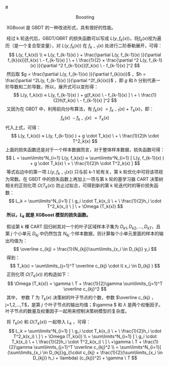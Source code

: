 #<center>Boosting</center>





​		XGBoost 是 GBDT 的一种改进形式，具有很好的性能。



​		经过 k 轮迭代后，GBDT/GBRT 的损失函数可以写成 $L(y, f_k(x))$，将$f_k(x)$视为遍历（是一个复合型变量），对 $L(y, f_k(x))$ 在 $f_{k-1}(x)$ 处进行二阶泰勒展开，可得：
$$
L(y, f_k(x)) \\ ≈ L(y, f_{k-1}(x) ) + \frac{\partial L(y, f_{k-1}(x) )}{\partial f_{k}(x)}[f_k(x) \ -  f_{k-1}(x) ] \ + \ \frac{1}{2} × \frac{\partial ^2 L(y, f_{k-1}(x) )}{\partial ^2 f_{k-1}(x)}[f_k(x) \ -  f_{k-1}(x) ]^2
$$
​		然后取 $g = \frac{\partial L(y, f_{k-1}(x) )}{\partial f_{k}(x)}$ ，$h = \frac{\partial ^2L(y, f_{k-1}(x) )}{\partial ^2f_{k}(x)}$ ，即 $g$ 和 $h$ 分别代表一阶导数和二阶导数，所以，展开式可以变形得：
$$
L(y, f_k(x))  ≈ L(y, f_{k-1}(x) ) + g[f_k(x) \ -  f_{k-1}(x) ] \ + \ \frac{1}{2}h[f_k(x) \ -  f_{k-1}(x) ]^2
$$
​		又因为在 GBDT 中，利用前向分布算法，有 $f_k(x) \ =  f_{k-1}(x) + T_k(x)$，即：
$$
f_k(x) \ -  f_{k-1}(x) \ = T_k(x)
$$
​		代入上式，可得：
$$
L(y, f_k(x))  ≈ L(y, f_{k-1}(x) ) + g \cdot T_k(x) \ + \ \frac{1}{2}h \cdot T^2_k(x)
$$
​		上面的损失函数还是对于一个样本数据而言，对于整体样本数据，损失函数可得：
$$
L = \sum\limits^N_{i=1} L(y, f_k(x))  ≈ \sum\limits^N_{i=1} [ L(y, f_{k-1}(x) ) + g \cdot T_k(x) \ + \ \frac{1}{2}h \cdot T^2_k(x) ]
$$
​		等式右边中的第一项 $L(y, f_{k-1}(x) )$ 只与前 k-1 轮有关，第 k 轮优化中可将该项视为常数。在 GBDT 中的损失函数上再加上一项与第 k 轮的基学习器 CART 决策树相关的正则化项 $\Omega (T_k(x))$ 防止过拟合，可得到新的第 k 轮迭代时的等价损失函数：
$$
L_k =  \sum\limits^N_{i=1} [ \ g_i \cdot T_k(x_i) \ + \ \frac{1}{2}h_i \cdot T^2_k(x_i) \ ] \ + \Omega (T_k(x))
$$
​		**所以，$L_k$ 就是 XGBoost 模型的损失函数。**

​		假设第 k 棵 CART 回归树其对一个的叶子区域样本子集为 $D_{k1}, D_{k2}, ... ,D_{kT}$，且第 $j$ 个小单元 $D_{kj}$ 中仍然包含 $N_{kj}$ 个样本数据，则计算每个小单元里面的样本的输出均值为：
$$
\overline c_{kj} = \frac{1}{N_{kj}}\sum\limits_{x_i \in D_{kj}} y_i
$$
​		得到：
$$
T_k(x) = \sum\limits_{j=1}^T \overline c_{kj} \cdot I( x_i \in D_{kj} )
$$
​		正则化项 $\Omega (T_k(x))$ 的构造如下：
$$
\Omega (T_k(x)) = \gamma \ T + \frac{1}{2}\gamma \sum\limits_{j=1}^T \overline c_{kj}^2
$$
​		其中，  参数 $T$ 为 $T_k(x)$ 决策树的叶子节点的个数，参数 $\overline c_{kj} ，j=1,2,...,T$，是第 $j$ 个叶子节点的输出均值；$\gamma $ 和 $\lambda$ 是两个权衡因子。叶子节点的数量及权重因子一起用来控制决策树模型的复杂度。

​		将 $T_k(x)$ 和 $\Omega (T_k(x))$ 一起带入 $L_{k}$ ，可得：
$$
L_k =  \sum\limits^N_{i=1} [ \ g_i \cdot T_k(x_i) \ + \ \frac{1}{2}h_i \cdot T^2_k(x_i) \ ] \ + \Omega (T_k(x)) \\
= \sum\limits^N_{i=1} [ \ g_i \cdot T_k(x_i) \ + \ \frac{1}{2}h_i \cdot T^2_k(x_i) \ ] \ +\gamma \ T + \frac{1}{2}\gamma \sum\limits_{j=1}^T \overline c_{kj}^2 \\
=  \sum\limits^N_{i=1}[ (\sum\limits_{x_i \in D_{kj}}g_i)\cdot c_{kj} + \frac{1}{2}(\sum\limits_{x_i \in D_{kj}} h_i + \lambda) (c_{kj})^2] + \gamma \ T 
$$
 





